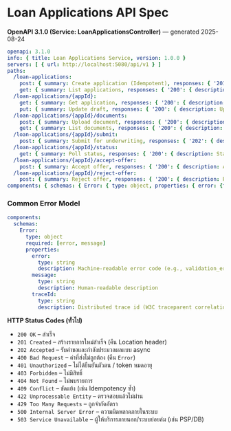 # Loan Applications API Spec

**OpenAPI 3.1.0 (Service: LoanApplicationsController)** — generated 2025-08-24

```yaml
openapi: 3.1.0
info: { title: Loan Applications Service, version: 1.0.0 }
servers: [ { url: http://localhost:5080/api/v1 } ]
paths:
  /loan-applications:
    post: { summary: Create application (Idempotent), responses: { '201': { description: Created }, '400': { description: Bad request }, '409': { description: Conflict } } }
    get: { summary: List applications, responses: { '200': { description: List } } }
  /loan-applications/{appId}:
    get: { summary: Get application, responses: { '200': { description: Application }, '404': { description: Not found } } }
    put: { summary: Update draft, responses: { '200': { description: Updated }, '404': { description: Not found } } }
  /loan-applications/{appId}/documents:
    post: { summary: Upload document, responses: { '200': { description: Uploaded } } }
    get: { summary: List documents, responses: { '200': { description: Docs } } }
  /loan-applications/{appId}/submit:
    post: { summary: Submit for underwriting, responses: { '202': { description: Under review }, '404': { description: Not found } } }
  /loan-applications/{appId}/status:
    get: { summary: Poll status, responses: { '200': { description: Status } } }
  /loan-applications/{appId}/accept-offer:
    post: { summary: Accept offer, responses: { '200': { description: Accepted } } }
  /loan-applications/{appId}/reject-offer:
    post: { summary: Reject offer, responses: { '200': { description: Rejected } } }
components: { schemas: { Error: { type: object, properties: { error: {type: string}, message: {type: string}, traceId: {type: string} } } } }
```

### Common Error Model

```yaml
components:
  schemas:
    Error:
      type: object
      required: [error, message]
      properties:
        error:
          type: string
          description: Machine-readable error code (e.g., validation_error, not_found, unauthorized, injected_fault)
        message:
          type: string
          description: Human-readable description
        traceId:
          type: string
          description: Distributed trace id (W3C traceparent correlation)
```

**HTTP Status Codes (ทั่วไป)**
- `200 OK` – สำเร็จ
- `201 Created` – สร้างรายการใหม่สำเร็จ (คืน Location header)
- `202 Accepted` – รับคำขอและกำลังประมวลผลแบบ async
- `400 Bad Request` – ค่าที่ส่งไม่ถูกต้อง (คืน `Error`)
- `401 Unauthorized` – ไม่ได้ยืนยันตัวตน / token หมดอายุ
- `403 Forbidden` – ไม่มีสิทธิ์
- `404 Not Found` – ไม่พบรายการ
- `409 Conflict` – ขัดแย้ง (เช่น Idempotency ซ้ำ)
- `422 Unprocessable Entity` – ตรวจสอบแล้วไม่ผ่าน
- `429 Too Many Requests` – ถูกจำกัดอัตรา
- `500 Internal Server Error` – ความผิดพลาดภายในระบบ
- `503 Service Unavailable` – ผู้ให้บริการภายนอก/ระบบย่อยล่ม (เช่น PSP/DB)
